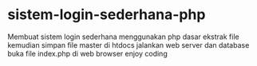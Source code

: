# sistem-login-sederhana-php
Membuat sistem login sederhana menggunakan php dasar
ekstrak file kemudian simpan file master di htdocs
jalankan web server dan database
buka file index.php di web browser
enjoy coding
